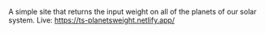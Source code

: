 A simple site that returns the input weight on all of the planets of our solar system.
Live: https://ts-planetsweight.netlify.app/
